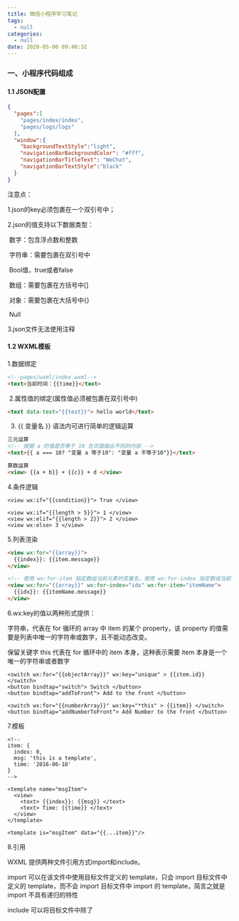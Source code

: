 ```yaml
---
title: 微信小程序学习笔记
tags:
  - null
categories:
  - null
date: 2020-05-06 09:40:32
---
```




### 一、小程序代码组成

#### 1.1 JSON配置

```json
{
  "pages":[
    "pages/index/index",
    "pages/logs/logs"
  ],
  "window":{
    "backgroundTextStyle":"light",
    "navigationBarBackgroundColor": "#fff",
    "navigationBarTitleText": "WeChat",
    "navigationBarTextStyle":"black"
  }
}
```

<!-- more -->

注意点：

1.json的key必须包裹在一个双引号中；

2.json的值支持以下数据类型：

​	数字：包含浮点数和整数

​	字符串：需要包裹在双引号中

​	Bool值，true或者false

​	数组：需要包裹在方括号中[]

​	对象：需要包裹在大括号中{}

​	Null

3.json文件无法使用注释



#### 1.2 WXML模板

   1.数据绑定

```html
<!--pages/wxml/index.wxml-->
<text>当前时间：{{time}}</text>
```

​	2.属性值的绑定(属性值必须被包裹在双引号中)

```html
<text data-test="{{test}}"> hello world</text>
```

3. {{ 变量名 }} 语法内可进行简单的逻辑运算

```html
三元运算
<!-- 根据 a 的值是否等于 10 在页面输出不同的内容 -->
<text>{{ a === 10? "变量 a 等于10": "变量 a 不等于10"}}</text>

算数运算
<view> {{a + b}} + {{c}} + d </view>
```

4.条件逻辑

```
<view wx:if="{{condition}}"> True </view>

<view wx:if="{{length > 5}}"> 1 </view>
<view wx:elif="{{length > 2}}"> 2 </view>
<view wx:else> 3 </view>
```

5.列表渲染

```html
<view wx:for="{{array}}">
  {{index}}: {{item.message}}
</view>

<!-- 使用 wx:for-item 指定数组当前元素的变量名，使用 wx:for-index 指定数组当前下标的变量名：-->
<view wx:for="{{array}}" wx:for-index="idx" wx:for-item="itemName">
  {{idx}}: {{itemName.message}}
</view>
```

6.wx:key的值以两种形式提供：

字符串，代表在 for 循环的 array 中 item 的某个 property，该 property 的值需要是列表中唯一的字符串或数字，且不能动态改变。

保留关键字 this 代表在 for 循环中的 item 本身，这种表示需要 item 本身是一个唯一的字符串或者数字

```
<switch wx:for="{{objectArray}}" wx:key="unique" > {{item.id}} </switch>
<button bindtap="switch"> Switch </button>
<button bindtap="addToFront"> Add to the front </button>

<switch wx:for="{{numberArray}}" wx:key="*this" > {{item}} </switch>
<button bindtap="addNumberToFront"> Add Number to the front </button>
```

7.模板

```
<!--
item: {
  index: 0,
  msg: 'this is a template',
  time: '2016-06-18'
}
-->

<template name="msgItem">
  <view>
    <text> {{index}}: {{msg}} </text>
    <text> Time: {{time}} </text>
  </view>
</template>

<template is="msgItem" data="{{...item}}"/>
```

8.引用

WXML 提供两种文件引用方式import和include。

 import 可以在该文件中使用目标文件定义的 template，只会 import 目标文件中定义的 template，而不会 import 目标文件中 import 的 template，简言之就是 import 不具有递归的特性

include 可以将目标文件中除了 <template/><wxs/> 外的整个代码引入，相当于是拷贝到 include 位置

#### 1.3 WXSS 样式

  1.在WXSS中，引入了rpx（responsive pixel）尺寸单位,标准为750*1334rpx,标准和iphone6一样

2.引用

引用另一个样式文件：`@import './test_0.wxss'`

3.内联样式

```
<view style="color: red; font-size: 48rpx"></view>
```

4选择器

|   **类型**   | **选择器** |   **样例**    | **样例描述**                                 |
| :----------: | ---------- | :-----------: | -------------------------------------------- |
|   类选择器   | .class     |    .intro     | 选择所有拥有 class="intro" 的组件            |
|   id选择器   | #id        |  #firstname   | 选择拥有 id="firstname" 的组件               |
|  元素选择器  | element    | view checkbox | 选择所有文档的 view 组件和所有的 checkbox 组 |
| 伪元素选择器 | ::after    |  view::after  | 在 view 组件后边插入内容                     |
| 伪元素选择器 | ::before   | view::before  | 在 view 组件前边插入内容                     |

![img](/Users/tanpengcheng/Desktop/img.png)

#### 1.4JavaScript 脚本

生命周期函数

| 参数属性          | 类型     | 描述                                                    |
| ----------------- | -------- | ------------------------------------------------------- |
| onLoad            | Function | 生命周期函数--监听页面加载，触发时机早于onShow和onReady |
| onReady           | Function | 生命周期函数--监听页面初次渲染完成                      |
| onShow            | Function | 生命周期函数--监听页面显示，触发事件早于onReady         |
| onHide            | Function | 生命周期函数--监听页面隐藏                              |
| onUnload          | Function | 生命周期函数--监听页面卸载                              |
| onPullDownRefresh | Function | 页面相关事件处理函数--监听用户下拉动作                  |
| onReachBottom     | Function | 页面上拉触底事件的处理函数                              |
| onShareAppMessage | Function | 用户点击右上角转发                                      |

### 二、小程序界面

#### 2.1组件

一个小程序页面可以分解成多个部分组成，组件就是小程序页面的基本组成单元。为了让开发者可以快速进行开发，小程序的宿主环境提供了一系列基础组件。

组件共有属性

| 属性名         | 类型         | 描述           | 其他说明                                 |
| -------------- | ------------ | -------------- | ---------------------------------------- |
| id             | String       | 组件的唯一标示 | 保持整个页面唯一                         |
| class          | String       | 组件的样式类   | 在对应的WXSS中定义的样式类               |
| style          | String       | 组件的内联样式 | 可以通过数据绑定进行动态设置的内联样式   |
| hidden         | Boolean      | 组件是否显示   | 所有组件默认显示                         |
| data-*         | Any          | 自定义属性     | 组件上触发的事件时，会发送给事件处理函数 |
| bind */ catch* | EventHandler | 事件           | 绑定、捕获事件                           |

微信官方组件https://developers.weixin.qq.com/miniprogram/dev/component/

三方组件：https://youzan.github.io/vant-weapp/#/intro



#### 2.2常见事件

| 类型               | 触发条件                                                     |
| ------------------ | ------------------------------------------------------------ |
| touchstart         | 手指触摸动作开始                                             |
| touchmove          | 手指触摸后移动                                               |
| touchcancel        | 手指触摸动作被打断，如来电提醒，弹窗                         |
| touchend           | 手指触摸动作结束                                             |
| tap                | 手指触摸后马上离开                                           |
| longpress          | 手指触摸后，超过350ms再离开，如果指定了事件回调函数并触发了这个事件，tap事件将不被触发 |
| longtap            | 手指触摸后，超过350ms再离开（推荐使用longpress事件代替）     |
| transitionend      | 会在 WXSS transition 或 wx.createAnimation 动画结束后触发    |
| animationstart     | 会在一个 WXSS animation 动画开始时触发                       |
| animationiteration | 会在一个 WXSS animation 一次迭代结束时触发                   |
| animationend       | 会在一个 WXSS animation 动画完成时触发                       |



### 三、API

宿主环境提供了丰富的API，可以很方便调起微信提供的能力.

####  3.1路由跳转

​    wx.switchTab(Object object)  跳转到 tabBar 页面，并关闭其他所有非 tabBar 页面

​    wx.navigateTo(Object object)保留当前页面，跳转到应用内的某个页面。但是不能跳到 tabbar 页面

#### 3.2网络请求

```
wx.request({
  url: 'test.php', //仅为示例，并非真实的接口地址
  data: {
    x: '',
    y: ''
  },
  header: {
    'content-type': 'application/json' // 默认值
  },
  success (res) {
    console.log(res.data)
  }
})
```

| 属性         | 类型                      | 默认值 | 必填 | 说明                                                         |
| ------------ | ------------------------- | ------ | ---- | ------------------------------------------------------------ |
| url          | string                    |        | 是   | 开发者服务器接口地址                                         |
| data         | string/object/ArrayBuffer |        | 否   | 请求的参数                                                   |
| header       | Object                    |        | 否   | 设置请求的 header，header 中不能设置 Referer。 `content-type` 默认为 `application/json` |
| timeout      | number                    |        | 否   | 超时时间，单位为毫秒                                         |
| method       | string                    | GET    | 否   | HTTP 请求方法                                                |
| dataType     | string                    | json   | 否   | 返回的数据格式                                               |
| responseType | string                    | text   | 否   | 响应的数据类型                                               |
| enableCache  | boolean                   | false  | 否   | 开启 cache                                                   |
| success      | function                  |        | 否   | 接口调用成功的回调函数                                       |
| fail         | function                  |        | 否   | 接口调用失败的回调函数                                       |
| complete     | function                  |        | 否   | 接口调用结束的回调函数（调用成功、失败都会执行）             |

**常用object.method 的合法值**

| 值   | 说明           |
| ---- | -------------- |
| GET  | HTTP 请求 GET  |
| HEAD | HTTP 请求 HEAD |
| POST | HTTP 请求 POST |
| PUT  | HTTP 请求 PUT  |

#### 3.3 数据缓存

wx.setStorage(Object object) 将数据存储在本地缓存中指定的 key 中，所有数据存储上限为 10MB。

```
wx.setStorage({
  key:"key",
  data:"value"
})

wx.getStorage({
  key: 'key',
  success (res) {
    console.log(res.data)
  }
})
```

wx.getStorage(Object object) 从本地缓存中异步获取指定 key 的内容

3.4 其他

更多api可以查看官方文档：https://developers.weixin.qq.com/miniprogram/dev/api/



### 四、云开发

